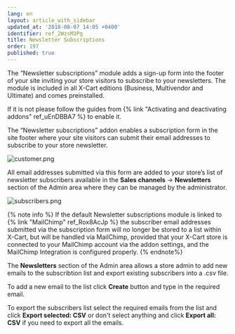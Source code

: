 ```yaml
---
lang: en
layout: article_with_sidebar
updated_at: '2018-08-07 14:05 +0400'
identifier: ref_2WzsM3Pg
title: Newsletter Subscriptions
order: 197
published: true
---
```

The “Newsletter subscriptions” module adds a sign-up form into the footer of your site inviting your store visitors to subscribe to your newsletters. The module is included in all X-Cart editions (Business, Multivendor and Ultimate) and comes preinstalled.

If it is not please follow the guides from {% link "Activating and deactivating addons" ref_uEnDBBA7 %} to enable it. 

The “Newsletter subscriptions” addon enables a subscription form in the site footer where your site visitors can submit their email addresses to subscribe to your store newsletter. 

![customer.png]({{site.baseurl}}/attachments/ref_2WzsM3Pg/customer.png)

All email addresses submitted via this form are added to your store’s list of newsletter subscribers available in the **Sales channels** -> **Newsletters** section of the Admin area where they can be managed by the administrator. 

![subscribers.png]({{site.baseurl}}/attachments/ref_2WzsM3Pg/subscribers.png)

{% note info %}
If the default Newsletter subscriptions module is linked to {% link "MailChimp" ref_Rox8AcJp %} the subscriber email addresses submitted via the subscription form will no longer be stored to a list within X-Cart, but will be handled via MailChimp, provided that your X-Cart store is connected to your MailChimp account via the addon settings, and the MailChimp Integration is configured properly.
{% endnote%}

The **Newsletters** section of the Admin area allows a store admin to add new emails to the subscribtion list and export existing subscribers into a .csv file.

To add a new email to the list click **Create** button and type in the required email.

To export the subscribers list select the required emails from the list and click **Export selected: CSV** or don't select anything and click **Export all: CSV** if you need to export all the emails.
